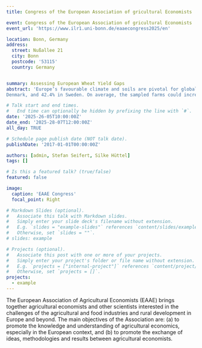 ```yaml
---
title: Congress of the European Association of gricultural Economists

event: Congress of the European Association of gricultural Economists
event_url: 'https://www.ilr1.uni-bonn.de/eaaecongress2025/en'

location: Bonn, Germany
address:
  street: Nußallee 21
  city: Bonn
  postcode: '53115'
  country: Germany


summary: Assessing European Wheat Yield Gaps
abstract: 'Europe’s favourable climate and soils are pivotal for global cereal production and Food security. Ensuring cereal productivity is an important cornerstone of this security. However, yield gaps-the differences between potential and actual yields—persist. Addressing and closing These gaps is essential for ensuring global food security. Here, we assess wheat yield gaps, the second most widely grown cereal, for selected European countries (Germany, Spain, Portugal, Denmark, and Sweden). We quantify the Efficiency yield gap—the difference between realized yields and the maximum obtainable yield for a given resource allocation. We evaluate determinants of the efficiency yield gap and test farm organisation, agro-climatic conditions, and the European Union’s (EU) Common Agricultural Policy (CAP). We combine EU Farm Accountancy Data Network farm-level data from 2004 to 2020 with simulated potential yields from the AquaCrop crop growth model. We optimize soil moisture within AquaCrop to simulate potential yields and estimate the total yield gap. Using stochastic frontier analysis, we obtain estimates of the efficiency yield gap and test determinants, among others, altitude, the share of hired labour, and the CAP reforms. Based on a sample of wheat-producing farms, we find an average wheat yield gap of 35.4% in Germany, 56.6% in Spain, 18.3% in Portugal, 34.2% in
Denmark, and 42.4% in Sweden. On average, the sampled farms could increase wheat output by 3.1 t/ha by closing the efficiency gap and an additional 5.8 t/ha by bridging the gap to potential yields. We find CAP reforms to widen yield gaps. In contrast, a higher share of hired labour is positively associated with closing yield gaps in Denmark and Sweden. These findings underscore the need to address and close wheat yield gaps by, for instance, incentivizing adaptation.'

# Talk start and end times.
#   End time can optionally be hidden by prefixing the line with `#`.
date: '2025-26-05T10:00:00Z'
date_end: '2025-28-07T12:00:00Z'
all_day: TRUE

# Schedule page publish date (NOT talk date).
publishDate: '2017-01-01T00:00:00Z'

authors: [admin, Stefan Seifert, Silke Hüttel]
tags: []

# Is this a featured talk? (true/false)
featured: false

image:
  caption: 'EAAE Congress'
  focal_point: Right

# Markdown Slides (optional).
#   Associate this talk with Markdown slides.
#   Simply enter your slide deck's filename without extension.
#   E.g. `slides = "example-slides"` references `content/slides/example-slides.md`.
#   Otherwise, set `slides = ""`.
# slides: example

# Projects (optional).
#   Associate this post with one or more of your projects.
#   Simply enter your project's folder or file name without extension.
#   E.g. `projects = ["internal-project"]` references `content/project/deep-learning/index.md`.
#   Otherwise, set `projects = []`.
projects:
  - example
---
```


The European Association of Agricultural Economists (EAAE) brings together agricultural economists and other scientists interested in the challenges of the agricultural and food industries and rural development in Europe and beyond. The main objectives of the Association are: (a) to promote the knowledge and understanding of agricultural economics, especially in the European context, and (b) to promote the exchange of ideas, methodologies and results between agricultural economists.

